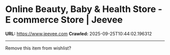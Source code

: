 # Online Beauty, Baby & Health Store - E commerce Store | Jeevee

**URL:** https://www.jeevee.com
**Crawled:** 2025-09-25T10:44:02.196312

---

Remove this item from wishlist?